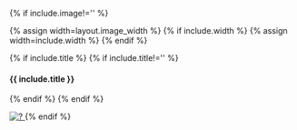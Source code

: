 {% if include.image!='' %}

{% assign width=layout.image_width %}
{% if include.width %}
{% assign width=include.width %}
{% endif %}

{% if include.title %}
{% if include.title!='' %}
#### {{ include.title }}
{% endif %}
{% endif %}

<a href="{{ include.image | relative_url }}">
<img src="{{ include.image | relative_url }}" alt="?" width="{{ width }}px"/>
</a>
{% endif %}

